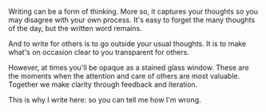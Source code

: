 
Writing can be a form of thinking. More so, it captures your thoughts so you may disagree with your own process. It's easy to forget the many thoughts of the day, but the written word remains.

And to write for others is to go outside your usual thoughts. It is to make what's on occasion clear to you transparent for others.

However, at times you'll be opaque as a stained glass window. These are the moments when the attention and care of others are most valuable. Together we make clarity through feedback and iteration.

This is why I write here: so you can tell me how I'm wrong.